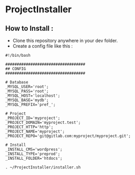 # ProjectInstaller

## How to Install :

- Clone this repository anywhere in your dev folder.
- Create a config file like this :

```
#!/bin/bash

###################################
## CONFIG
###################################

# Database
_MYSQL_USER='root';
_MYSQL_PASS='root';
_MYSQL_HOST='localhost';
_MYSQL_BASE='mydb';
_MYSQL_PREFIX='pref_';

# Project
_PROJECT_ID='myproject';
_PROJECT_DOMAIN='myproject.test';
_PROJECT_HTTP='http';
_PROJECT_NAME='myproject';
_PROJECT_REPO='git@gitlab.com:myproject/myproject.git';

# Install
_INSTALL_CMS='wordpress';
_INSTALL_TYPE='preprod';
_INSTALL_FOLDER='htdocs';

. ~/ProjectInstaller/installer.sh

```
